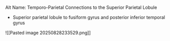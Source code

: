 Alt Name: Temporo-Parietal Connections to the Superior Parietal Lobule
- Superior parietal lobule to fusiform gyrus and posterior inferior temporal gyrus

![[Pasted image 20250828233529.png]]